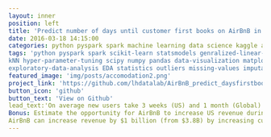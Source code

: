 ```yaml
---
layout: inner
position: left
title: 'Predict number of days until customer first books on AirBnB in Python'
date: 2016-03-18 14:15:00
categories: python pyspark spark machine learning data science kaggle airbnb 
tags: 'python pyspark spark scikit-learn statsmodels genralized-linear-models GLM gradient-boost-ensemble
kNN hyper-parameter-tuning scipy numpy pandas data-visualization matplotlib seaborn bokeh data-wrangling data-munging
exploratory-data-analysis EDA statistics outliers missing-values imputation'
featured_image: 'img/posts/accomodation2.png'
project_link: 'https://github.com/lhdatalab/AirBnB_predict_daysfirstbooking'
button_icon: 'github'
button_text: 'View on Github'
lead_text:'On average new users take 3 weeks (US) and 1 month (Global) before making a booking. AirBnB has an approximate new customer conversion rate of 50% (for both US and global)
Bonus: Estimate the opportunity for AirBnB to increase US revenue during (post) downward economic trend (first 6 months of 2020).
AirBnB can increase revenue by $1 billion (from $3.8B) by increasing customer conversion rates from 50% to 65% (US only). See Readme.md (at the GitHub link below) for a more complete summary.'
---
```

